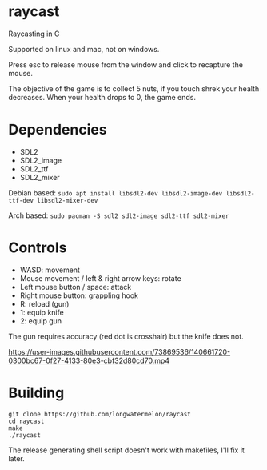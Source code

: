 # raycast
Raycasting in C

Supported on linux and mac, not on windows.

Press esc to release mouse from the window and click to recapture the mouse.

The objective of the game is to collect 5 nuts, if you touch shrek your health decreases. When your health drops to 0, the game ends.

# Dependencies

* SDL2
* SDL2_image
* SDL2_ttf
* SDL2_mixer

Debian based: `sudo apt install libsdl2-dev libsdl2-image-dev libsdl2-ttf-dev libsdl2-mixer-dev`

Arch based: `sudo pacman -S sdl2 sdl2-image sdl2-ttf sdl2-mixer`

# Controls
* WASD: movement
* Mouse movement / left & right arrow keys: rotate
* Left mouse button / space: attack
* Right mouse button: grappling hook
* R: reload (gun)
* 1: equip knife
* 2: equip gun

The gun requires accuracy (red dot is crosshair) but the knife does not.

https://user-images.githubusercontent.com/73869536/140661720-0300bc67-0f27-4133-80e3-cbf32d80cd70.mp4

# Building

```
git clone https://github.com/longwatermelon/raycast
cd raycast
make
./raycast
```

The release generating shell script doesn't work with makefiles, I'll fix it later.

